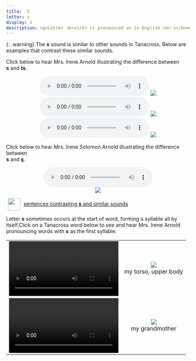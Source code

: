 ```yaml
---
title:  S
letter: s
display: S
description: <p>Letter <b>s</b> is pronounced as in English <b>'s</b>ee' or 'ki<b>ss'</b>, but never as in English 'i<b>s</b>'. It is a voiceless sound (made without the vocal cords vibrating). It should not be confused with the sound <b>ts</b>.		</p>
---
```




{: .warning}
The <b>s</b> sound is similar to other sounds in Tanacross. Below are examples that contrast these similar sounds.



Click below to hear Mrs. Irene Arnold illustrating the difference between <b>s</b>&nbsp;and&nbsp;<b>ts</b>.

<center>
<audio controls src="{{ site.baseurl }}/assets/audio/ts_s_comp.mp3" type="audio/mpeg">Your browser does not support the audio element.</audio>
<img src="{{ site.baseurl }}/assets/gif/ts_s_comp.gif" border="0">
</center>

<center>
<audio controls src="{{ site.baseurl }}/assets/audio/ts_s_med_cmp.mp3" type="audio/mpeg">Your browser does not support the audio element.</audio>
<img src="{{ site.baseurl }}/assets/gif/ts_s_med_cmp.gif" border="0">
</center>

<center>
<audio controls src="{{ site.baseurl }}/assets/audio/ts_s_final_comp.mp3" type="audio/mpeg">Your browser does not support the audio element.</audio>
<img src="{{ site.baseurl }}/assets/gif/ts_s_final_comp.gif" border="0">
</center>

Click below to hear Mrs. Irene Solomon Arnold illustrating the difference between<br> <b>s</b> and <b><u>s</u></b>.


<center>
<audio controls src="{{ site.baseurl }}/assets/audio/s_s_under_comp.mp3" type="audio/mpeg">Your browser does not support the audio element.</audio><br/>
<img src="{{ site.baseurl }}/assets/gif/s_s_under_comp.gif" border="0">
</center>

<p>
<img src="{{ site.baseurl }}/assets/images/question.png" width="34" height="34" hspace="5" align="absmiddle"> <a href="../alveolar_comp/sib1_sent/sib1_sent.html"> sentences contrasting <b>s</b> and similar sounds</a><br />
</p>

Letter <b>s</b> sometimes occurs at the start of word, forming a syllable all by itself.Click on a Tanacross word below to see and hear Mrs. Irene Arnold pronouncing words with <b>s</b> as the first syllable.

<table><tr>
<td align="center"><video src="{{ site.vidpath }}ss_e1k.mp4" controls>Your browser does not support video.</video></td><td align="center"><img src="{{ site.baseurl }}/assets/gif/ss_e1k.gif"/><br/><span class="gloss">my torso, upper body</span></td>
</tr>
<tr>
<td align="center"><video src="{{ site.vidpath }}stsuu.mp4" controls>Your browser does not support video.</video></td><td align="center"><img src="{{ site.baseurl }}/assets/gif/stsuu.gif"/><br/><span class="gloss">my grandmother</span></td>
</tr>
</table>

